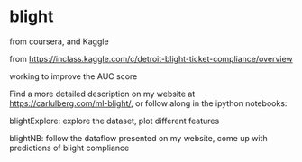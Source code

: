 # blight
from coursera, and Kaggle

from https://inclass.kaggle.com/c/detroit-blight-ticket-compliance/overview

working to improve the AUC score

Find a more detailed description on my website at https://carlulberg.com/ml-blight/, or follow along in the ipython notebooks:

blightExplore: explore the dataset, plot different features

blightNB: follow the dataflow presented on my website, come up with predictions of blight compliance
